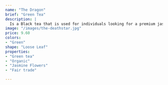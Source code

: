 ```yaml
---
name: "The Dragon"
brief: "Green Tea"
description: |
  Is a Black tea that is used for individuals looking for a premium jasmine infused treasure.
image: "/images/the-deathstar.jpg"
price: 9.60
colors:
- "Green"
shape: "Loose Leaf"
properties:
- "Green tea"
- "Organic"
- "Jasmine Flowers"
- "Fair trade"

---
```

